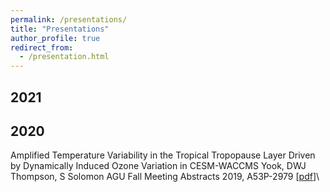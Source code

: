```yaml
---
permalink: /presentations/
title: "Presentations"
author_profile: true
redirect_from: 
  - /presentation.html
---
```


## 2021




## 2020
Amplified Temperature Variability in the Tropical Tropopause Layer Driven by Dynamically Induced Ozone Variation in CESM-WACCMS Yook, DWJ Thompson, S Solomon
AGU Fall Meeting Abstracts 2019, A53P-2979
\[[pdf](https://ui.adsabs.harvard.edu/abs/2019AGUFM.A53P2979Y/abstract)]\
